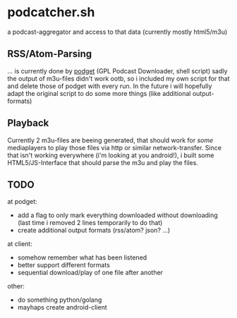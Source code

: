 podcatcher.sh
=============

a podcast-aggregator and access to that data (currently mostly html5/m3u)

## RSS/Atom-Parsing

... is currently done by [podget](http://podget.sourceforge.net/) (GPL Podcast Downloader, shell script)
sadly the output of m3u-files didn't work ootb, so i included my own script for that and delete those of podget with every run.
In the future i will hopefully adapt the original script to do some more things (like additional output-formats)

## Playback

Currently 2 m3u-files are beeing generated, that should work for _some_ mediaplayers to play those files via http or similar network-transfer.
Since that isn't working everywhere (i'm looking at you android!), i built some HTML5/JS-Interface that should parse the m3u and play the files.

## TODO

at podget:
* add a flag to only mark everything downloaded without downloading (last time i removed 2 lines temporarily to do that)
* create additional output formats (rss/atom? json? ...)

at client:
* somehow remember what has been listened
* better support different formats
* sequential download/play of one file after another

other:
* do something python/golang
* mayhaps create android-client
